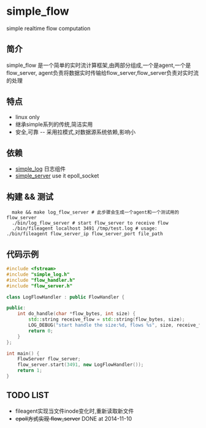 simple_flow
===========

simple realtime flow computation 

## 简介
simple_flow 是一个简单的实时流计算框架,由两部分组成,一个是agent,一个是flow_server, agent负责将数据实时传输给flow_server,flow_server负责对实时流的处理

## 特点
* linux only
* 继承simple系列的传统,简洁实用
* 安全,可靠 -- 采用拉模式,对数据源系统依赖,影响小

## 依赖
 * [simple_log](https://github.com/hongliuliao/simple_log) 日志组件
 * [simple_server](https://github.com/hongliuliao/simple_server) use it epoll_socket

## 构建 && 测试
```
  make && make log_flow_server # 此步骤会生成一个agent和一个测试用的flow_server
  ./bin/log_flow_server # start flow_server to receive flow
  ./bin/fileagent localhost 3491 /tmp/test.log # usage: ./bin/fileagent flow_server_ip flow_server_port file_path
```

## 代码示例
```c++
#include <fstream>
#include "simple_log.h"
#include "flow_handler.h"
#include "flow_server.h"

class LogFlowHandler : public FlowHandler {

public:
	int do_handle(char *flow_bytes, int size) {
		std::string receive_flow = std::string(flow_bytes, size);
		LOG_DEBUG("start handle the size:%d, flows %s", size, receive_flow.c_str());
		return 0;
	}
};

int main() {
	FlowServer flow_server;
	flow_server.start(3491, new LogFlowHandler());
	return 1;
}

```
## TODO LIST
 * fileagent实现当文件inode变化时,重新读取新文件
 * ~~epoll方式实现 flow_server~~ DONE at 2014-11-10 
